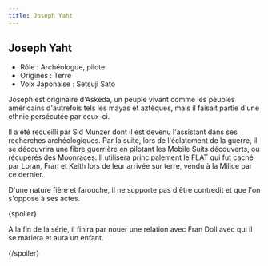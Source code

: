 ```yaml
---
title: Joseph Yaht
---
```


Joseph Yaht
-----------



* Rôle : Archéologue, pilote
* Origines : Terre
* Voix Japonaise : Setsuji Sato



Joseph est originaire d'Askeda, un peuple vivant comme les peuples américains d'autrefois tels les mayas et aztèques, mais il faisait partie d'une ethnie persécutée par ceux-ci.   

  

 Il a été recueilli par Sid Munzer dont il est devenu l'assistant dans ses recherches archéologiques. Par la suite, lors de l'éclatement de la guerre, il se découvrira une fibre guerrière en pilotant les Mobile Suits découverts, ou récupérés des Moonraces. Il utilisera principalement le FLAT qui fut caché par Loran, Fran et Keith lors de leur arrivée sur terre, vendu à la Milice par ce dernier.   

  

 D'une nature fière et farouche, il ne supporte pas d'être contredit et que l'on s'oppose à ses actes.   

  

 {spoiler}  

 A la fin de la série, il finira par nouer une relation avec Fran Doll avec qui il se mariera et aura un enfant.  

 {/spoiler}